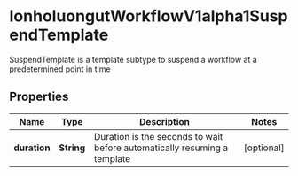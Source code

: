 

# IonholuongutWorkflowV1alpha1SuspendTemplate

SuspendTemplate is a template subtype to suspend a workflow at a predetermined point in time

## Properties

Name | Type | Description | Notes
------------ | ------------- | ------------- | -------------
**duration** | **String** | Duration is the seconds to wait before automatically resuming a template |  [optional]



